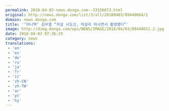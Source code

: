 ```yaml
---
permalink: 2018-04-03-news.donga.com--33156073.html
original: http://news.donga.com/list/3/all/20180403/89440664/1
domain: news.donga.com
title: '‘머니백’ 김무열 “자살 시도신, 막걸리 마시면서 촬영했다”'
image: http://dimg.donga.com/wps/NEWS/IMAGE/2018/04/03/89440611.2.jpg
date: 2018-04-03 07:36:29
category: news
translations: 
 - 'en'
 - 'es'
 - 'de'
 - 'ru'
 - 'ja'
 - 'fr'
 - 'it'
 - 'zh-CN'
 - 'zh-TW'
 - 'ar'
 - 'pt'
 - 'hy'
---
```


